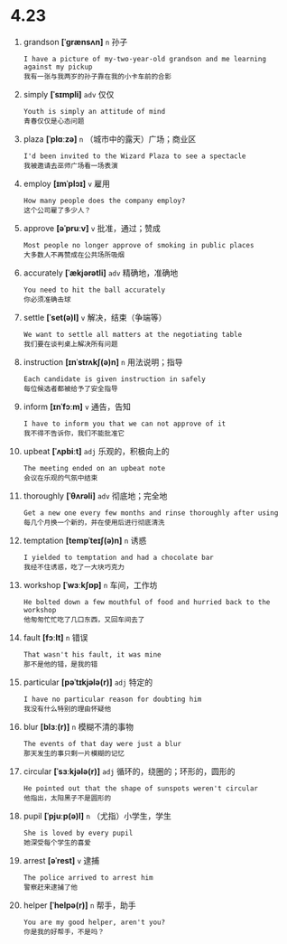 # 4.23

1. grandson **[ˈɡrænsʌn]** `n` 孙子

   ```
   I have a picture of my-two-year-old grandson and me learning against my pickup
   我有一张与我两岁的孙子靠在我的小卡车前的合影
   ```

2. simply **[ˈsɪmpli]** `adv` 仅仅

   ```
   Youth is simply an attitude of mind
   青春仅仅是心态问题
   ```

3. plaza **[ˈplɑːzə]** `n` （城市中的露天）广场；商业区

   ```
   I'd been invited to the Wizard Plaza to see a spectacle
   我被邀请去巫师广场看一场表演
   ```

4. employ **[ɪmˈplɔɪ]** `v` 雇用

   ```
   How many people does the company employ?
   这个公司雇了多少人？
   ```

5. approve **[əˈpruːv]** `v` 批准，通过；赞成

   ```
   Most people no longer approve of smoking in public places
   大多数人不再赞成在公共场所吸烟
   ```

6. accurately **[ˈækjərətli]** `adv` 精确地，准确地

   ```
   You need to hit the ball accurately
   你必须准确击球
   ```

7. settle **[ˈset(ə)l]** `v` 解决，结束（争端等）

   ```
   We want to settle all matters at the negotiating table
   我们要在谈判桌上解决所有问题
   ```

8. instruction **[ɪnˈstrʌkʃ(ə)n]** `n` 用法说明；指导

   ```
   Each candidate is given instruction in safely
   每位候选者都被给予了安全指导
   ```

9. inform **[ɪnˈfɔːm]** `v` 通告，告知

   ```
   I have to inform you that we can not approve of it
   我不得不告诉你，我们不能批准它
   ```

10. upbeat **[ˈʌpbiːt]** `adj` 乐观的，积极向上的

    ```
    The meeting ended on an upbeat note
    会议在乐观的气氛中结束
    ```

11. thoroughly **[ˈθʌrəli]** `adv` 彻底地；完全地

    ```
    Get a new one every few months and rinse thoroughly after using
    每几个月换一个新的，并在使用后进行彻底清洗
    ```

12. temptation **[tempˈteɪʃ(ə)n]** `n` 诱惑

    ```
    I yielded to temptation and had a chocolate bar
    我经不住诱惑，吃了一大块巧克力
    ```

13. workshop **[ˈwɜːkʃɒp]** `n` 车间，工作坊

    ```
    He bolted down a few mouthful of food and hurried back to the workshop
    他匆匆忙忙吃了几口东西，又回车间去了
    ```

14. fault **[fɔːlt]** `n` 错误

    ```
    That wasn't his fault, it was mine
    那不是他的错，是我的错
    ```

15. particular **[pəˈtɪkjələ(r)]** `adj` 特定的

    ```
    I have no particular reason for doubting him
    我没有什么特别的理由怀疑他
    ```

16. blur **[blɜː(r)]** `n` 模糊不清的事物

    ```
    The events of that day were just a blur
    那天发生的事只剩一片模糊的记忆
    ```

17. circular **[ˈsɜːkjələ(r)]** `adj` 循环的，绕圈的；环形的，圆形的

    ```
    He pointed out that the shape of sunspots weren't circular
    他指出，太阳黑子不是圆形的
    ```

18. pupil **[ˈpjuːp(ə)l]** `n` （尤指）小学生，学生

    ```
    She is loved by every pupil
    她深受每个学生的喜爱
    ```

19. arrest **[əˈrest]** `v` 逮捕

    ```
    The police arrived to arrest him
    警察赶来逮捕了他
    ```

20. helper **[ˈhelpə(r)]** `n` 帮手，助手
    ```
    You are my good helper, aren't you?
    你是我的好帮手，不是吗？
    ```
